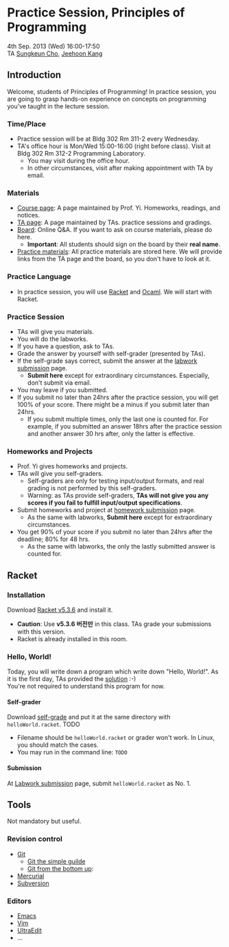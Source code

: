 # Practice Session, Principles of Programming #

4th Sep. 2013 (Wed) 16:00-17:50  
TA [Sungkeun Cho](http://ropas.snu.ac.kr/~skcho),
[Jeehoon Kang](http://ropas.snu.ac.kr/~jhkang)

## Introduction ##

Welcome, students of Principles of Programming! In practice session,
you are going to grasp hands-on experience on concepts on programming
you've taught in the lecture session.

### Time/Place ###
* Practice session will be at Bldg 302 Rm 311-2 every Wednesday.
* TA's office hour is Mon/Wed 15:00-16:00 (right before class). Visit
  at Bldg 302 Rm 312-2 Programming Laboratory.
  + You may visit during the office hour.
  + In other circumstances, visit after making appointment with TA by
  email.

### Materials ###

* [Course page](http://ropas.snu.ac.kr/~kwang/4190.210/13/): A page
  maintained by Prof. Yi. Homeworks, readings, and notices.
* [TA page](http://ropas.snu.ac.kr/~ta/4190.210/13/): A page
  maintained by TAs. practice sessions and gradings.
* [Board](https://ropas.snu.ac.kr/phpbb/viewforum.php?f=30): Online
Q&A. If you want to ask on course materials, please do here.
  + **Important**: All students should sign on the board by their
  **real name**.
* [Practice materials](http://www.github.com/lunaticas/pp-material):
  All practice materials are stored here. We will provide links from
  the TA page and the board, so you don't have to look at it.

### Practice Language ###

* In practice session, you will use [Racket](http://racket-lang.org)
and [Ocaml](http://caml.inria.fr). We will start with Racket.

### Practice Session ###

* TAs will give you materials.
* You will do the labworks.
* If you have a question, ask to TAs.
* Grade the answer by yourself with self-grader (presented by TAs).
* If the self-grade says correct, submit the answer at the
  [labwork submission](http://ropas.snu.ac.kr/~ta/4190.210/13/lab/)
  page.
  + **Submit here** except for extraordinary
  circumstances. Especially, don't submit via email.
* You may leave if you submitted.
* If you submit no later than 24hrs after the practice session, you
  will get 100% of your score. There might be a minus if you submit
  later than 24hrs.
  + If you submit multiple times, only the last one is counted
  for. For example, if you submitted an answer 18hrs after the
  practice session and another answer 30 hrs after, only the latter is
  effective.

### Homeworks and Projects ###

* Prof. Yi gives homeworks and projects.
* TAs will give you self-graders.
  + Self-graders are only for testing input/output formats, and real
  grading is not performed by this self-graders.
  + Warning: as TAs provide self-graders, **TAs will not give you any
  scores if you fail to fulfill input/output specifications**.
* Submit homeworks and project at
[homework submission](http://ropas.snu.ac.kr/~ta/4190.210/13/hw/)
page.
  + As the same with labworks, **Submit here** except for
  extraordinary circumstances.
* You get 90% of your score if you submit no later than 24hrs after
  the deadline; 80% for 48 hrs.
  + As the same with labworks, the only the lastly submitted answer is
  counted for.

## Racket ##

### Installation ###

Download [Racket v5.3.6](http://racket-lang.org/download/) and install
it.

* **Caution**: Use **v5.3.6 버전만** in this class. TAs grade your
    submissions with this version.
* Racket is already installed in this room.

### Hello, World! ###

Today, you will write down a program which write down "Hello, World!".
As it is the first day, TAs provided the [solution](helloWorld.racket)
:-)  
You're not required to understand this program for now.

#### Self-grader ####

Download [self-grade](helloWorldGrade.racket) and put it at the same
directory with `helloWorld.racket`. TODO

* Filename should be `helloWorld.racket` or grader won't work. In
  Linux, you should match the cases.
* You may run in the command line:
`TODO`  


#### Submission ####

At [Labwork submission](http://ropas.snu.ac.kr/~ta/4190.210/13/lab/)
page, submit `helloWorld.racket` as No. 1.

## Tools ##

Not mandatory but useful.

### Revision control ###

* [Git](http://www.git-scm.com)
  + [Git the simple guilde](http://rogerdudler.github.io/git-guide/index.html)
  + [Git from the bottom up](https://www.google.co.kr/search?client=safari&rls=en&q=git+from+bottom+up&ie=UTF-8&oe=UTF-8&gws_rd=cr&ei=06ckUqKJGYXAkAX1jYAw):
* [Mercurial](http://mercurial.selenic.com)
* [Subversion](http://subversion.tigris.org)

### Editors ###

* [Emacs](http://www.gnu.org/s/emacs/)
* [Vim](http://www.vim.org)
* [UltraEdit](http://www.ultraedit.com)
* ...


